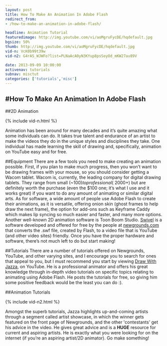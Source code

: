 ```yaml
---
layout: post
title: How To Make An Animation In Adobe Flash
redirect_from:
- /how-to-make-an-animation-in-adobe-flash/

headline: Animation Tutorial
featuredimage: http://img.youtube.com/vi/aoMgruFycDE/hqdefault.jpg
bgsize: 50%
thumb: http://img.youtube.com/vi/aoMgruFycDE/hqdefault.jpg
vid-n: VcK0b99t39w
vid-n2: G4rAS_WJWFo?list=PLNaAcA0yN3KYup8psSoyOd_mKW27av89V

date: 2013-09-09 10:00:00
activenav: tutorials
subnav: misctut
categories: ['tutorials','misc']
---
```

#How To Make An Animation In Adobe Flash
---

##2D Animation

{% include vid-n.html %}

Animation has been around for many decades and it’s quite amazing what some individuals can do. It takes true talent and endurance of an artist to make the videos they do in the unique styles and disciplines they take. One individual has made learning the skill of drawing and, specifically, animation on YouTube easy and for free.

##Equipment
There are a few tools you need to make creating an animation possible. First, if you plan to make much progress, then you won’t want to be drawing frames with your mouse, so you should consider getting a Wacom tablet. Wacom is, currently, the leading company for digital drawing tablets. They range from small (~$100) to professional (~$2000+) but are definitely worth the purchase (even the $100 one; it’s what I use and it works great) if you want to do any amount of animating or similar digital arts. As for software, a wide amount of people use Adobe Flash to create their animations, as it is versatile, offering onion skin (ghost frames to help draw the next frame), the option for add-ons such as Keyframe Caddy which makes lip syncing so much easier and faster, and many more options. Another well-known 2D animation software is Toon Boom Studio. <a href="http://www.newgrounds.com/wiki/creator-resources/flash-resources/swivel">Swivel</a> is a software developed and offered for free by the people at <a href="http://newgrounds.com/">newgrounds.com</a> that converts the .swf file, created by Flash, to a video file that is YouTube (and other video sites) friendly. Once you have the proper hardware and software, there’s not much left to do but start making!

##Tutorials
There are a number of tutorials offered on Newgrounds, YouTube, and other varying sites, and I encourage you to search for ones that appeal to you, but I must recommend you start by viewing <a href="http://youtube.com/drawwithjazza">Draw With Jazza</a>, on YouTube. He is a professional animator and offers his great knowledge through in-depth video tutorials on specific topics relating to animating using Adobe Flash. He posts the tutorials for free, so giving him some positive feedback would be the least you can do :).

##Animation Tutorials

{% include vid-n2.html %}

Amongst the superb tutorials, Jazza highlights up-and-coming artists through a segment called artist showcase, in which the winner gets featured on the front page of Newgrounds, and the other 'contestants' get his advice in the video. He gives great advice and is a **HUGE** resource for current and aspiring artists. He is exactly what you were looking for on the internet (if you’re an aspiring artist/2D animator). Go make something!